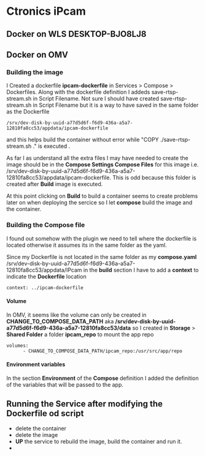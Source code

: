 # Ctronics iPcam

## Docker on WLS DESKTOP-BJO8LJ8

## Docker on OMV

### Building the image

I Created a dockerfile **ipcam-dockerfile** in Services > Compose > Dockerfiles.
Along with the dockerfile definition I addeds save-rtsp-stream.sh in Script Filename. 
Not sure I should have created save-rtsp-stream.sh in Script Filename but it is a way to have saved in the same folder as the Dockerfile 
```
/srv/dev-disk-by-uuid-a77d5d6f-f6d9-436a-a5a7-12810fa8cc53/appdata/ipcam-dockerfile
```
and this helps build the container without error while "COPY ./save-rtsp-stream.sh ." is executed . 

As far I as understand all the extra files I may have needed to create the image should be in the **Compose Settings Compose Files** for this image 
i.e. /srv/dev-disk-by-uuid-a77d5d6f-f6d9-436a-a5a7-12810fa8cc53/appdata/ipcam-dockerfile. 
This is odd because this folder is created after **Build** image is executed.

At this point clicking on **Build** to build a container seems to create problems later on when deploying the sercice
so I let **compose** build the image and the container.

### Building the Compose file

I found out somehow with the plugin we need to tell where the dockerfile is located otherwise it assumes its in the same folder as the yaml.

Since my Dockerfile is not located in the same folder as my **compose.yaml** /srv/dev-disk-by-uuid-a77d5d6f-f6d9-436a-a5a7-12810fa8cc53/appdata/IPcam
in the **build** section I have to add a **context** to indicate the **Dockerfile** location
```
context: ../ipcam-dockerfile
```

#### Volume
In OMV, it seems like the volume can only be created in **CHANGE_TO_COMPOSE_DATA_PATH** aka **/srv/dev-disk-by-uuid-a77d5d6f-f6d9-436a-a5a7-12810fa8cc53/data**
so I created in **Storage** > **Shared Folder** a folder **ipcam_repo** to mount the app repo
```
volumes:
      - CHANGE_TO_COMPOSE_DATA_PATH/ipcam_repo:/usr/src/app/repo
```

#### Environment variables
In the section **Environment** of the **Compose** definition I added the definition of the variables that will be passed to the app.

## Running the Service after modifying the Dockerfile od script

* delete the container
* delete the image
* **UP** the service to rebuild the image, build the container and run it.
* 
